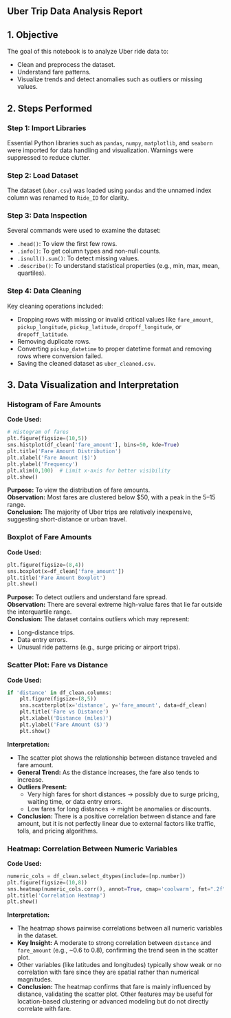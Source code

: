 ## Uber Trip Data Analysis Report

## 1. Objective
The goal of this notebook is to analyze Uber ride data to:
- Clean and preprocess the dataset.
- Understand fare patterns.
- Visualize trends and detect anomalies such as outliers or missing values.

## 2. Steps Performed

### Step 1: Import Libraries
Essential Python libraries such as `pandas`, `numpy`, `matplotlib`, and `seaborn` were imported for data handling and visualization. Warnings were suppressed to reduce clutter.

### Step 2: Load Dataset
The dataset (`uber.csv`) was loaded using `pandas` and the unnamed index column was renamed to `Ride_ID` for clarity.

### Step 3: Data Inspection
Several commands were used to examine the dataset:
- `.head()`: To view the first few rows.
- `.info()`: To get column types and non-null counts.
- `.isnull().sum()`: To detect missing values.
- `.describe()`: To understand statistical properties (e.g., min, max, mean, quartiles).

### Step 4: Data Cleaning
Key cleaning operations included:
- Dropping rows with missing or invalid critical values like `fare_amount`, `pickup_longitude`, `pickup_latitude`, `dropoff_longitude`, or `dropoff_latitude`.
- Removing duplicate rows.
- Converting `pickup_datetime` to proper datetime format and removing rows where conversion failed.
- Saving the cleaned dataset as `uber_cleaned.csv`.

## 3. Data Visualization and Interpretation

### Histogram of Fare Amounts
**Code Used:**
```python
# Histogram of fares
plt.figure(figsize=(10,5))
sns.histplot(df_clean['fare_amount'], bins=50, kde=True)
plt.title('Fare Amount Distribution')
plt.xlabel('Fare Amount ($)')
plt.ylabel('Frequency')
plt.xlim(0,100)  # Limit x-axis for better visibility
plt.show()
```
**Purpose:** To view the distribution of fare amounts.  
**Observation:** Most fares are clustered below $50, with a peak in the $5–$15 range.  
**Conclusion:** The majority of Uber trips are relatively inexpensive, suggesting short-distance or urban travel.

###  Boxplot of Fare Amounts

**Code Used:**
```python
plt.figure(figsize=(8,4))
sns.boxplot(x=df_clean['fare_amount'])
plt.title('Fare Amount Boxplot')
plt.show()
```
**Purpose:** To detect outliers and understand fare spread.  
**Observation:** There are several extreme high-value fares that lie far outside the interquartile range.  
**Conclusion:** The dataset contains outliers which may represent:
- Long-distance trips.
- Data entry errors.
- Unusual ride patterns (e.g., surge pricing or airport trips).

### Scatter Plot: Fare vs Distance
**Code Used:**
```python
if 'distance' in df_clean.columns:
    plt.figure(figsize=(8,5))
    sns.scatterplot(x='distance', y='fare_amount', data=df_clean)
    plt.title('Fare vs Distance')
    plt.xlabel('Distance (miles)')
    plt.ylabel('Fare Amount ($)')
    plt.show()
```


**Interpretation:**
- The scatter plot shows the relationship between distance traveled and fare amount.
- **General Trend:** As the distance increases, the fare also tends to increase.
- **Outliers Present:**
  - Very high fares for short distances → possibly due to surge pricing, waiting time, or data entry errors.
  - Low fares for long distances → might be anomalies or discounts.
- **Conclusion:** There is a positive correlation between distance and fare amount, but it is not perfectly linear due to external factors like traffic, tolls, and pricing algorithms.

### Heatmap: Correlation Between Numeric Variables
**Code Used:**
```python
numeric_cols = df_clean.select_dtypes(include=[np.number])
plt.figure(figsize=(10,8))
sns.heatmap(numeric_cols.corr(), annot=True, cmap='coolwarm', fmt=".2f")
plt.title('Correlation Heatmap')
plt.show()
```

**Interpretation:**
- The heatmap shows pairwise correlations between all numeric variables in the dataset.
- **Key Insight:** A moderate to strong correlation between `distance` and `fare_amount` (e.g., ~0.6 to 0.8), confirming the trend seen in the scatter plot.
- Other variables (like latitudes and longitudes) typically show weak or no correlation with fare since they are spatial rather than numerical magnitudes.
- **Conclusion:** The heatmap confirms that fare is mainly influenced by distance, validating the scatter plot. Other features may be useful for location-based clustering or advanced modeling but do not directly correlate with fare.



